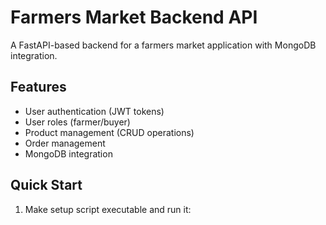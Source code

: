 # Farmers Market Backend API

A FastAPI-based backend for a farmers market application with MongoDB integration.

## Features

- User authentication (JWT tokens)
- User roles (farmer/buyer)
- Product management (CRUD operations)
- Order management
- MongoDB integration

## Quick Start

1. Make setup script executable and run it:
